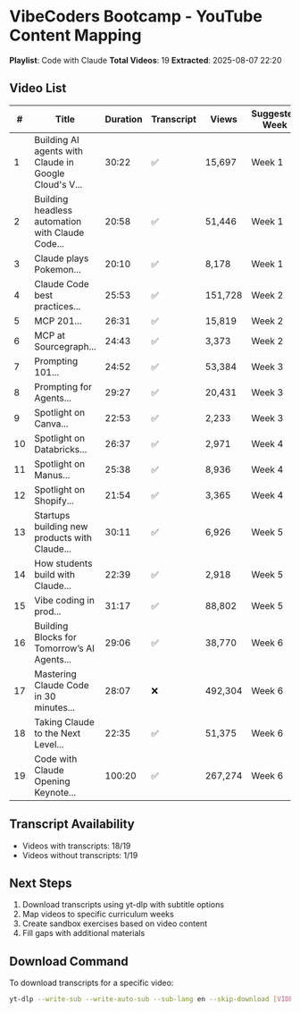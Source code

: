 # VibeCoders Bootcamp - YouTube Content Mapping

**Playlist**: Code with Claude
**Total Videos**: 19
**Extracted**: 2025-08-07 22:20

## Video List

| # | Title | Duration | Transcript | Views | Suggested Week |
|---|-------|----------|-----------|-------|----------------|
| 1 | Building AI agents with Claude in Google Cloud's V... | 30:22 | ✅ | 15,697 | Week 1 |
| 2 | Building headless automation with Claude Code... | 20:58 | ✅ | 51,446 | Week 1 |
| 3 | Claude plays Pokemon... | 20:10 | ✅ | 8,178 | Week 1 |
| 4 | Claude Code best practices... | 25:53 | ✅ | 151,728 | Week 2 |
| 5 | MCP 201... | 26:31 | ✅ | 15,819 | Week 2 |
| 6 | MCP at Sourcegraph... | 24:43 | ✅ | 3,373 | Week 2 |
| 7 | Prompting 101... | 24:52 | ✅ | 53,384 | Week 3 |
| 8 | Prompting for Agents... | 29:27 | ✅ | 20,431 | Week 3 |
| 9 | Spotlight on Canva... | 22:53 | ✅ | 2,233 | Week 3 |
| 10 | Spotlight on Databricks... | 26:37 | ✅ | 2,971 | Week 4 |
| 11 | Spotlight on Manus... | 25:38 | ✅ | 8,936 | Week 4 |
| 12 | Spotlight on Shopify... | 21:54 | ✅ | 3,365 | Week 4 |
| 13 | Startups building new products with Claude... | 30:11 | ✅ | 6,926 | Week 5 |
| 14 | How students build with Claude... | 22:39 | ✅ | 2,918 | Week 5 |
| 15 | Vibe coding in prod... | 31:17 | ✅ | 88,802 | Week 5 |
| 16 | Building Blocks for Tomorrow’s AI Agents... | 29:06 | ✅ | 38,770 | Week 6 |
| 17 | Mastering Claude Code in 30 minutes... | 28:07 | ❌ | 492,304 | Week 6 |
| 18 | Taking Claude to the Next Level... | 22:35 | ✅ | 51,375 | Week 6 |
| 19 | Code with Claude Opening Keynote... | 100:20 | ✅ | 267,274 | Week 6 |

## Transcript Availability

- Videos with transcripts: 18/19
- Videos without transcripts: 1/19

## Next Steps

1. Download transcripts using yt-dlp with subtitle options
2. Map videos to specific curriculum weeks
3. Create sandbox exercises based on video content
4. Fill gaps with additional materials

## Download Command

To download transcripts for a specific video:
```bash
yt-dlp --write-sub --write-auto-sub --sub-lang en --skip-download [VIDEO_URL]
```
